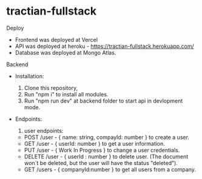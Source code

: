 # tractian-fullstack

Deploy
- Frontend was deployed at Vercel
- API was deployed at heroku - https://tractian-fullstack.herokuapp.com/
- Database was deployed at Mongo Atlas.

Backend

- Installation:
  1) Clone this repository,
  2) Run "npm i" to install all modules.
  3) Run "npm run dev" at backend folder to start api in devlopment mode.

- Endpoints:
  1) user endpoints:
    - POST /user - { name: string, compayId: number } to create a user.
    - GET /user - { userId: number } to get a user information.
    - PUT /user - { Work In Progress } to change a user credentials.
    - DELETE /user - { userId : number } to delete user. (The document won`t be deleted, but the user will have the status "deleted").
    - GET /users - { companyId:number } to get all users from a company.
